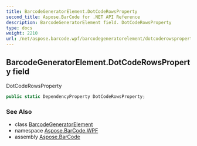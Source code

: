 ```yaml
---
title: BarcodeGeneratorElement.DotCodeRowsProperty
second_title: Aspose.BarCode for .NET API Reference
description: BarcodeGeneratorElement field. DotCodeRowsProperty
type: docs
weight: 2210
url: /net/aspose.barcode.wpf/barcodegeneratorelement/dotcoderowsproperty/
---
```

## BarcodeGeneratorElement.DotCodeRowsProperty field

DotCodeRowsProperty

```csharp
public static DependencyProperty DotCodeRowsProperty;
```

### See Also

* class [BarcodeGeneratorElement](../)
* namespace [Aspose.BarCode.WPF](../../barcodegeneratorelement/)
* assembly [Aspose.BarCode](../../../)


